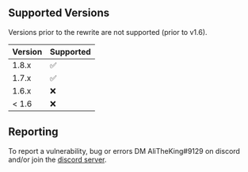## Supported Versions

Versions prior to the rewrite are not supported (prior to v1.6).

| Version | Supported          |
| ------- | ------------------ |
| 1.8.x   | :white_check_mark: |
| 1.7.x   | :white_check_mark: |
| 1.6.x   | :x:                |
| < 1.6   | :x:                |

## Reporting

To report a vulnerability, bug or errors DM AliTheKing#9129 on discord and/or join the [discord server](https://go.thkc.space/discord).
